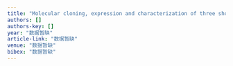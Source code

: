 ```yaml
---
title: "Molecular cloning, expression and characterization of three short chain α-neurotoxins from the venom of sea snake—Hydrophiinae Hydrophis cyanocinctus Daudin"
authors: []
authors-key: []
year: "数据暂缺"
article-link: "数据暂缺"
venue: "数据暂缺"
bibex: "数据暂缺"
---
```

